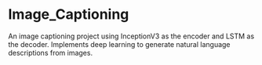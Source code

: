 # Image_Captioning
An image captioning project using InceptionV3 as the encoder and LSTM as the decoder.  Implements deep learning to generate natural language descriptions from images.
